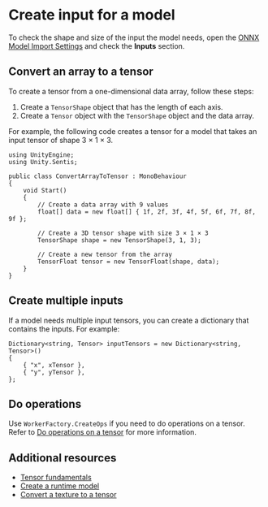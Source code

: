 # Create input for a model

To check the shape and size of the input the model needs, open the [ONNX Model Import Settings](onnx-model-importer-properties.md) and check the **Inputs** section.

## Convert an array to a tensor

To create a tensor from a one-dimensional data array, follow these steps:

1. Create a `TensorShape` object that has the length of each axis.
2. Create a `Tensor` object with the `TensorShape` object and the data array.

For example, the following code creates a tensor for a model that takes an input tensor of shape 3 × 1 × 3.

```
using UnityEngine;
using Unity.Sentis;

public class ConvertArrayToTensor : MonoBehaviour
{
    void Start()
    {
        // Create a data array with 9 values
        float[] data = new float[] { 1f, 2f, 3f, 4f, 5f, 6f, 7f, 8f, 9f };

        // Create a 3D tensor shape with size 3 × 1 × 3
        TensorShape shape = new TensorShape(3, 1, 3);

        // Create a new tensor from the array
        TensorFloat tensor = new TensorFloat(shape, data);
    }
}
```

## Create multiple inputs

If a model needs multiple input tensors, you can create a dictionary that contains the inputs. For example:

```
Dictionary<string, Tensor> inputTensors = new Dictionary<string, Tensor>()
{
    { "x", xTensor },
    { "y", yTensor },
};
```

## Do operations

Use `WorkerFactory.CreateOps` if you need to do operations on a tensor. Refer to [Do operations on a tensor](do-complex-tensor-operations.md) for more information.

## Additional resources

- [Tensor fundamentals](tensor-fundamentals.md)
- [Create a runtime model](import-a-model-file.md#create-a-runtime-model)
- [Convert a texture to a tensor](convert-texture-to-tensor.md)
